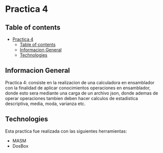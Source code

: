 # Practica 4

## Table of contents
- [Practica 4](#practica-4)
  - [Table of contents](#table-of-contents)
  - [Informacion General](#informacion-general)
  - [Technologies](#technologies)

## Informacion General
Practica 4: consiste en la realizacion de una calculadora en ensamblador con la finalidad de aplicar conocimientos operaciones en ensamblador, donde esto sera mediante una carga de un archivo json, donde ademas de operar operaciones tambien deben hacer calculos de estadistica descriptiva, media, moda, varianza etc.


## Technologies
Esta practica fue realizada con las siguientes herramientas:
* MASM
* DosBox


